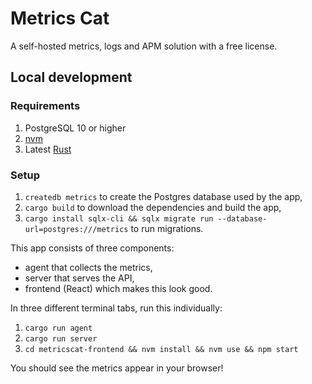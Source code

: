 # Metrics Cat

A self-hosted metrics, logs and APM solution with a free license.

## Local development

### Requirements

1. PostgreSQL 10 or higher
2. [nvm](https://github.com/nvm-sh/nvm)
3. Latest [Rust](https://rust-lang.org)

### Setup

1. `createdb metrics` to create the Postgres database used by the app,
2. `cargo build` to download the dependencies and build the app,
3. `cargo install sqlx-cli && sqlx migrate run --database-url=postgres:///metrics` to run migrations.

This app consists of three components:

- agent that collects the metrics,
- server that serves the API,
- frontend (React) which makes this look good.

In three different terminal tabs, run this individually:

1. `cargo run agent`
2. `cargo run server`
3. `cd metricscat-frontend && nvm install && nvm use && npm start`

You should see the metrics appear in your browser!